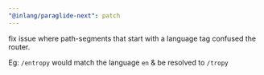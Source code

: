 ```yaml
---
"@inlang/paraglide-next": patch
---
```


fix issue where path-segments that start with a language tag confused the router.

Eg: `/entropy` would match the language `en` & be resolved to `/tropy`